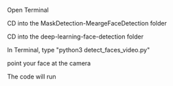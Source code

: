 Open Terminal

CD into the MaskDetection-MeargeFaceDetection folder

CD into the deep-learning-face-detection folder

In Terminal, type "python3 detect_faces_video.py"

point your face at the camera

The code will run